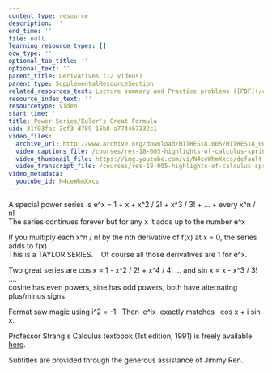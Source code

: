 ```yaml
---
content_type: resource
description: ''
end_time: ''
file: null
learning_resource_types: []
ocw_type: ''
optional_tab_title: ''
optional_text: ''
parent_title: Derivatives (12 videos)
parent_type: SupplementalResourceSection
related_resources_text: Lecture summary and Practice problems ([PDF](/courses/res-18-005-highlights-of-calculus-spring-2010/resources/mitres18_05s10_power_series_eulers_formula))
resource_index_text: ''
resourcetype: Video
start_time: ''
title: Power Series/Euler's Great Formula
uid: 31f03fac-3ef3-d789-15b8-a774467332c1
video_files:
  archive_url: http://www.archive.org/download/MITRES18.005/MITRES18_005S10_EulersGreatFormula_300k.mp4
  video_captions_file: /courses/res-18-005-highlights-of-calculus-spring-2010/1d9894f8ff2c5eb7bf1c8c240aef33d8_N4ceWhmXxcs.vtt
  video_thumbnail_file: https://img.youtube.com/vi/N4ceWhmXxcs/default.jpg
  video_transcript_file: /courses/res-18-005-highlights-of-calculus-spring-2010/13ab21893e5fec3067d1c2c2c54f9a04_N4ceWhmXxcs.pdf
video_metadata:
  youtube_id: N4ceWhmXxcs
---
```


A special power series is e^x = 1 + x + x^2 / 2! + x^3 / 3! + ... + every x^n / n!  
The series continues forever but for any x it adds up to the number e^x  
  
If you multiply each x^n / n! by the nth derivative of f(x) at x = 0, the series adds to f(x)  
This is a TAYLOR SERIES.    Of course all those derivatives are 1 for e^x.    
  
Two great series are cos x = 1 - x^2 / 2! + x^4 / 4! ... and sin x = x - x^3 / 3! ....  
cosine has even powers, sine has odd powers, both have alternating plus/minus signs  
  
Fermat saw magic using i^2 = -1   Then  e^ix  exactly matches   cos x + i sin x.

Professor Strang's Calculus textbook (1st edition, 1991) is freely available [here](/courses/res-18-001-calculus-online-textbook-spring-2005).

Subtitles are provided through the generous assistance of Jimmy Ren.




